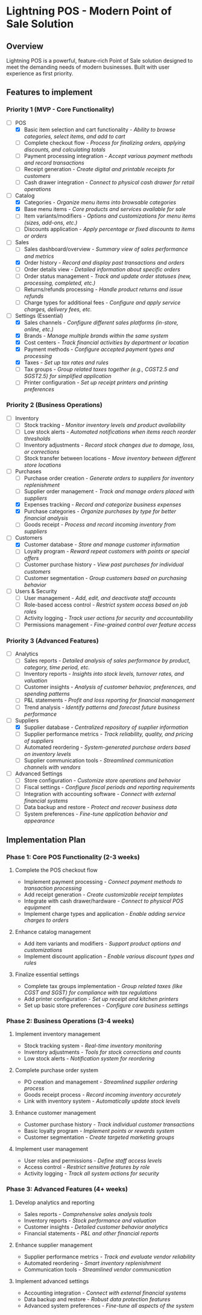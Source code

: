 # Lightning POS - Modern Point of Sale Solution

## Overview
Lightning POS is a powerful, feature-rich Point of Sale solution designed to meet the demanding needs of modern businesses. Built with user experience as first priority.


## Features to implement

### Priority 1 (MVP - Core Functionality)
- [ ] POS
  - [x] Basic item selection and cart functionality - *Ability to browse categories, select items, and add to cart*
  - [ ] Complete checkout flow - *Process for finalizing orders, applying discounts, and calculating totals*
  - [ ] Payment processing integration - *Accept various payment methods and record transactions*
  - [ ] Receipt generation - *Create digital and printable receipts for customers*
  - [ ] Cash drawer integration - *Connect to physical cash drawer for retail operations*

- [ ] Catalog
  - [x] Categories - *Organize menu items into browsable categories*
  - [x] Base menu items - *Core products and services available for sale*
  - [ ] Item variants/modifiers - *Options and customizations for menu items (sizes, add-ons, etc.)*
  - [ ] Discounts application - *Apply percentage or fixed discounts to items or orders*

- [ ] Sales
  - [ ] Sales dashboard/overview - *Summary view of sales performance and metrics*
  - [x] Order history - *Record and display past transactions and orders*
  - [ ] Order details view - *Detailed information about specific orders*
  - [ ] Order status management - *Track and update order statuses (new, processing, completed, etc.)*
  - [ ] Returns/refunds processing - *Handle product returns and issue refunds*
  - [ ] Charge types for additional fees - *Configure and apply service charges, delivery fees, etc.*

- [ ] Settings (Essential)
  - [x] Sales channels - *Configure different sales platforms (in-store, online, etc.)*
  - [x] Brands - *Manage multiple brands within the same system*
  - [x] Cost centers - *Track financial activities by department or location*
  - [x] Payment methods - *Configure accepted payment types and processing*
  - [x] Taxes - *Set up tax rates and rules*
  - [ ] Tax groups - *Group related taxes together (e.g., CGST2.5 and SGST2.5) for simplified application*
  - [ ] Printer configuration - *Set up receipt printers and printing preferences*

### Priority 2 (Business Operations)
- [ ] Inventory
  - [ ] Stock tracking - *Monitor inventory levels and product availability*
  - [ ] Low stock alerts - *Automated notifications when items reach reorder thresholds*
  - [ ] Inventory adjustments - *Record stock changes due to damage, loss, or corrections*
  - [ ] Stock transfer between locations - *Move inventory between different store locations*

- [ ] Purchases
  - [ ] Purchase order creation - *Generate orders to suppliers for inventory replenishment*
  - [ ] Supplier order management - *Track and manage orders placed with suppliers*
  - [x] Expenses tracking - *Record and categorize business expenses*
  - [x] Purchase categories - *Organize purchases by type for better financial analysis*
  - [ ] Goods receipt - *Process and record incoming inventory from suppliers*

- [ ] Customers
  - [x] Customer database - *Store and manage customer information*
  - [ ] Loyalty program - *Reward repeat customers with points or special offers*
  - [ ] Customer purchase history - *View past purchases for individual customers*
  - [ ] Customer segmentation - *Group customers based on purchasing behavior*

- [ ] Users & Security
  - [ ] User management - *Add, edit, and deactivate staff accounts*
  - [ ] Role-based access control - *Restrict system access based on job roles*
  - [ ] Activity logging - *Track user actions for security and accountability*
  - [ ] Permissions management - *Fine-grained control over feature access*

### Priority 3 (Advanced Features)
- [ ] Analytics
  - [ ] Sales reports - *Detailed analysis of sales performance by product, category, time period, etc.*
  - [ ] Inventory reports - *Insights into stock levels, turnover rates, and valuation*
  - [ ] Customer insights - *Analysis of customer behavior, preferences, and spending patterns*
  - [ ] P&L statements - *Profit and loss reporting for financial management*
  - [ ] Trend analysis - *Identify patterns and forecast future business performance*

- [ ] Suppliers
  - [x] Supplier database - *Centralized repository of supplier information*
  - [ ] Supplier performance metrics - *Track reliability, quality, and pricing of suppliers*
  - [ ] Automated reordering - *System-generated purchase orders based on inventory levels*
  - [ ] Supplier communication tools - *Streamlined communication channels with vendors*

- [ ] Advanced Settings
  - [ ] Store configuration - *Customize store operations and behavior*
  - [ ] Fiscal settings - *Configure fiscal periods and reporting requirements*
  - [ ] Integration with accounting software - *Connect with external financial systems*
  - [ ] Data backup and restore - *Protect and recover business data*
  - [ ] System preferences - *Fine-tune application behavior and appearance*

## Implementation Plan

### Phase 1: Core POS Functionality (2-3 weeks)
1. Complete the POS checkout flow
   - Implement payment processing - *Connect payment methods to transaction processing*
   - Add receipt generation - *Create customizable receipt templates*
   - Integrate with cash drawer/hardware - *Connect to physical POS equipment*
   - Implement charge types and application - *Enable adding service charges to orders*

2. Enhance catalog management
   - Add item variants and modifiers - *Support product options and customizations*
   - Implement discount application - *Enable various discount types and rules*

3. Finalize essential settings
   - Complete tax groups implementation - *Group related taxes (like CGST and SGST) for compliance with tax regulations*
   - Add printer configuration - *Set up receipt and kitchen printers*
   - Set up basic store preferences - *Configure core business settings*

### Phase 2: Business Operations (3-4 weeks)
1. Implement inventory management
   - Stock tracking system - *Real-time inventory monitoring*
   - Inventory adjustments - *Tools for stock corrections and counts*
   - Low stock alerts - *Notification system for reordering*

2. Complete purchase order system
   - PO creation and management - *Streamlined supplier ordering process*
   - Goods receipt process - *Record incoming inventory accurately*
   - Link with inventory system - *Automatically update stock levels*

3. Enhance customer management
   - Customer purchase history - *Track individual customer transactions*
   - Basic loyalty program - *Implement points or rewards system*
   - Customer segmentation - *Create targeted marketing groups*

4. Implement user management
   - User roles and permissions - *Define staff access levels*
   - Access control - *Restrict sensitive features by role*
   - Activity logging - *Track all system actions for security*

### Phase 3: Advanced Features (4+ weeks)
1. Develop analytics and reporting
   - Sales reports - *Comprehensive sales analysis tools*
   - Inventory reports - *Stock performance and valuation*
   - Customer insights - *Detailed customer behavior analytics*
   - Financial statements - *P&L and other financial reports*

2. Enhance supplier management
   - Supplier performance metrics - *Track and evaluate vendor reliability*
   - Automated reordering - *Smart inventory replenishment*
   - Communication tools - *Streamlined vendor communication*

3. Implement advanced settings
   - Accounting integration - *Connect with external financial systems*
   - Data backup and restore - *Robust data protection features*
   - Advanced system preferences - *Fine-tune all aspects of the system*
